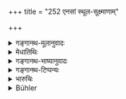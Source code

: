 +++
title = "252 एनसां स्थूल-सूक्ष्माणाम्"

+++

<details><summary>गङ्गानथ-मूलानुवादः</summary>

One who desires to expiate sins great and small, shall repeat, for one year, the verse beginning with ‘ava’, or that beginning with ‘yatkiñcedam.’—(252)
</details>

<details><summary>मेधातिथिः</summary>

अर्वाङ् महापातकेभ्य **एनांसि स्थूलसूक्ष्माण्य्** उच्यन्ते उपपातकादीनि । तेषाम् **अपनोदनं चिकीर्षन् अवेत्य् ऋचं जपेद् अब्दम्** । अवेत्य् अवशब्देन प्रतीकेन "अव ते हेऌओ वरुण नमोभिः" (र्व् १.२४.१४) इति लक्ष्यते, पापप्रमोचनलिङ्गत्वात् । न त्व् अतत्संदुहेणायत इति "यत् किंचेदं वरुण दैव्ये जने" (र्व् ७.८९.५) इति एषाम् ॥ ११.२५२ ॥
</details>

<details><summary>गङ्गानथ-भाष्यानुवादः</summary>

After the treatment of the ‘Heinous Offences,’ other ‘*sins, great and small*,’—*i.e*., the ‘minor offences,’—are next dealt with.

He who ‘*desires to expiate*’ these should ‘*repeat for one year the verse beginning with* “ava.”’—The term ‘*ava*’ indicates the opening word of the verse ‘*Ava te hedo varuṇa namobhiḥ, etc*.’ (Ṛgveda, 1.24.14),—this verse containing words indicating *absolution from sins*; it does not stand for the other verse beginning with ‘*ava*’—‘*avatadenīmāheturāṇam*.’ Or, he shall recite the verse ‘*Yatkiñcedam varuṇa daivyejanaḥ, etc*.’ (Ṛgveda, 7.89.5).—(252)
</details>

<details><summary>गङ्गानथ-टिप्पन्यः</summary>

The two verses mentioned are Ṛgveda 1.24.14 and 7.89.5.

This verse is quoted in *Madanapārijāta* (p. 993), which adds that as the number of repetitions is not mentioned, the texts have to be recited at all times, except when the man’s time may be taken up by other necessary acts;—it remarks that what is stated here refers to cases of repeated offence.

It is quoted in *Mitākṣarā* (3.306), which makes the same remarks as
*Madanapārijāta*.
</details>

<details><summary>भारुचिः</summary>

अर्वाङ् महापातकेभ्यः **एनांसि स्थूलसूक्ष्माणीत्य्** उच्यन्ते, उपपातकादीनि । तेषाम् **अपनोदनं चिकीर्षन् अवेत्य् ऋचं जपेद् अब्दम्**, "अव द्वके अव त्रिका दिवश् चरन्ति" इति । अपरे तु सावित्रीम् अत्र पठन्ति । **यत् किं चेदम् इतीति च** इति यावत्- "यत् किं चेदं वरुणदैव्ये जने" इत्य् एवमादि ॥ ११.२४९ ॥
</details>

<details><summary>Bühler</summary>

253	He who desires to expiate sins great or small, must mutter during a year the Rit-verse 'May we remove thy anger, O Varuna,' &c., or 'Whatever offence here, O Varuna,' &c.
</details>
